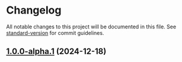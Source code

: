 # Changelog

All notable changes to this project will be documented in this file. See [standard-version](https://github.com/conventional-changelog/standard-version) for commit guidelines.

## [1.0.0-alpha.1](https://github.com/rudderlabs/rudder-sdk-kotlin/releases/tag/v1.0.0-alpha.1) (2024-12-18)
